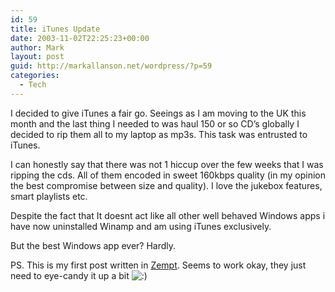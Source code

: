```yaml
---
id: 59
title: iTunes Update
date: 2003-11-02T22:25:23+00:00
author: Mark
layout: post
guid: http://markallanson.net/wordpress/?p=59
categories:
  - Tech
---
```

I decided to give iTunes a fair go. Seeings as I am moving to the UK this month and the last thing I needed to was haul 150 or so CD&#8217;s globally I decided to rip them all to my laptop as mp3s. This task was entrusted to iTunes.

I can honestly say that there was not 1 hiccup over the few weeks that I was ripping the cds. All of them encoded in sweet 160kbps quality (in my opinion the best compromise between size and quality). I love the jukebox features, smart playlists etc.

Despite the fact that It doesnt act like all other well behaved Windows apps i have now uninstalled Winamp and am using iTunes exclusively.

But the best Windows app ever? Hardly.

PS. This is my first post written in [Zempt](http://www.zempt.com/ "Zempt Blogger Program"). Seems to work okay, they just need to eye-candy it up a bit  <img src='https://markallanson.net/blog/wp-includes/images/smilies/icon_smile.gif' alt=':)' class='wp-smiley' />